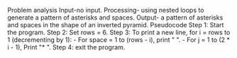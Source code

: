 Problem analysis
Input-no input.
Processing- using nested loops to generate a pattern of asterisks and spaces.
Output-  a pattern of asterisks and spaces in the shape of an inverted pyramid.
Pseudocode
Step 1: Start the program.
Step 2: Set rows = 6.
Step 3: To print a new line, for i = rows to 1 (decrementing by 1):
     - For space = 1 to (rows - i), print "  ".
     - For j = 1 to (2 * i - 1), Print "* ".
Step 4: exit the program.
